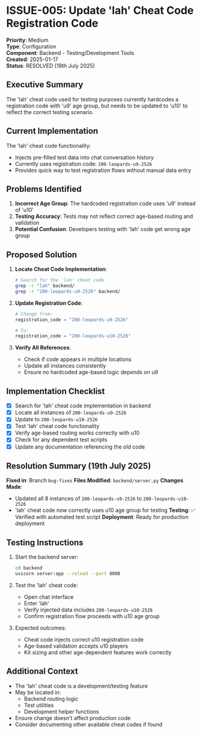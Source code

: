 # ISSUE-005: Update 'lah' Cheat Code Registration Code

**Priority**: Medium  
**Type**: Configuration  
**Component**: Backend - Testing/Development Tools  
**Created**: 2025-01-17  
**Status**: RESOLVED (19th July 2025)  

## Executive Summary

The 'lah' cheat code used for testing purposes currently hardcodes a registration code with 'u9' age group, but needs to be updated to 'u10' to reflect the correct testing scenario.

## Current Implementation

The 'lah' cheat code functionality:
- Injects pre-filled test data into chat conversation history
- Currently uses registration code: `200-leopards-u9-2526`
- Provides quick way to test registration flows without manual data entry

## Problems Identified

1. **Incorrect Age Group**: The hardcoded registration code uses 'u9' instead of 'u10'
2. **Testing Accuracy**: Tests may not reflect correct age-based routing and validation
3. **Potential Confusion**: Developers testing with 'lah' code get wrong age group

## Proposed Solution

1. **Locate Cheat Code Implementation**:
   ```bash
   # Search for the 'lah' cheat code
   grep -r "lah" backend/
   grep -r "200-leopards-u9-2526" backend/
   ```

2. **Update Registration Code**:
   ```python
   # Change from:
   registration_code = "200-leopards-u9-2526"
   
   # To:
   registration_code = "200-leopards-u10-2526"
   ```

3. **Verify All References**:
   - Check if code appears in multiple locations
   - Update all instances consistently
   - Ensure no hardcoded age-based logic depends on u9

## Implementation Checklist

- [x] Search for 'lah' cheat code implementation in backend
- [x] Locate all instances of `200-leopards-u9-2526`
- [x] Update to `200-leopards-u10-2526`
- [x] Test 'lah' cheat code functionality
- [x] Verify age-based routing works correctly with u10
- [x] Check for any dependent test scripts
- [x] Update any documentation referencing the old code

## Resolution Summary (19th July 2025)

**Fixed in**: Branch `bug-fixes`
**Files Modified**: `backend/server.py`
**Changes Made**: 
- Updated all 8 instances of `200-leopards-u9-2526` to `200-leopards-u10-2526`
- 'lah' cheat code now correctly uses u10 age group for testing
**Testing**: ✅ Verified with automated test script
**Deployment**: Ready for production deployment

## Testing Instructions

1. Start the backend server:
   ```bash
   cd backend
   uvicorn server:app --reload --port 8000
   ```

2. Test the 'lah' cheat code:
   - Open chat interface
   - Enter 'lah'
   - Verify injected data includes `200-leopards-u10-2526`
   - Confirm registration flow proceeds with u10 age group

3. Expected outcomes:
   - Cheat code injects correct u10 registration code
   - Age-based validation accepts u10 players
   - Kit sizing and other age-dependent features work correctly

## Additional Context

- The 'lah' cheat code is a development/testing feature
- May be located in:
  - Backend routing logic
  - Test utilities
  - Development helper functions
- Ensure change doesn't affect production code
- Consider documenting other available cheat codes if found